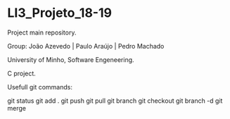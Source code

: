 # LI3_Projeto_18-19

Project main repository.

Group: João Azevedo | Paulo Araújo | Pedro Machado 
	
University of Minho, Software Engeneering.

C project.

Usefull git commands:

git status
git add .
git push
git pull
git branch <branchname>
git checkout <branchname>
git branch -d <branchname>
git merge <branchname>